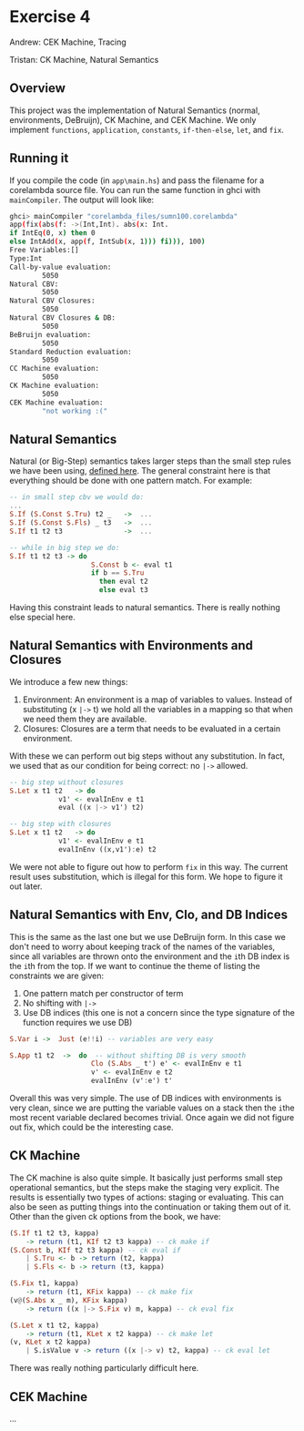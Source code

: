 Exercise 4
==========

Andrew: CEK Machine, Tracing

Tristan: CK Machine, Natural Semantics

Overview
--------
This project was the implementation of Natural Semantics (normal, environments, DeBruijn), CK Machine, and CEK Machine. We only implement `functions`, `application`, `constants`, `if-then-else`, `let`, and `fix`.

Running it
----------
If you compile the code (in `app\main.hs`) and pass the filename for a corelambda source file. You can run the same function in ghci with `mainCompiler`. The output will look like:
```bash
ghci> mainCompiler "corelambda_files/sumn100.corelambda" 
app(fix(abs(f: ->(Int,Int). abs(x: Int. 
if IntEq(0, x) then 0 
else IntAdd(x, app(f, IntSub(x, 1))) fi))), 100)
Free Variables:[]
Type:Int
Call-by-value evaluation: 
        5050
Natural CBV: 
        5050
Natural CBV Closures: 
        5050
Natural CBV Closures & DB: 
        5050
BeBruijn evaluation: 
        5050
Standard Reduction evaluation: 
        5050
CC Machine evaluation: 
        5050
CK Machine evaluation: 
        5050
CEK Machine evaluation: 
        "not working :("
```

Natural Semantics
-----------------
Natural (or Big-Step) semantics takes larger steps than the small step rules we have been using, [defined here](https://www.cs.tufts.edu/~nr/cs257/archive/gilles-kahn/natural-semantics.pdf). The general constraint here is that everything should be done with one pattern match. For example:

```haskell
-- in small step cbv we would do:
...
S.If (S.Const S.Tru) t2 _   ->  ...
S.If (S.Const S.Fls) _ t3   ->  ...
S.If t1 t2 t3               ->  ...

-- while in big step we do:
S.If t1 t2 t3 -> do
                    S.Const b <- eval t1
                    if b == S.Tru
                      then eval t2
                      else eval t3
```
Having this constraint leads to natural semantics. There is really nothing else special here.


Natural Semantics with Environments and Closures
------------------------------------------------
We introduce a few new things:

1. Environment: An environment is a map of variables to values. Instead of substituting (x `|->` t) we hold all the variables in a mapping so that when we need them they are available. 
2. Closures: Closures are a term that needs to be evaluated in a certain environment.

With these we can perform out big steps without any substitution. In fact, we used that as our condition for being correct: no `|->` allowed.
```haskell
-- big step without closures
S.Let x t1 t2   -> do
            v1' <- evalInEnv e t1
            eval ((x |-> v1') t2)

-- big step with closures
S.Let x t1 t2   -> do
            v1' <- evalInEnv e t1
            evalInEnv ((x,v1'):e) t2
```
We were not able to figure out how to perform `fix` in this way. The current result uses substitution, which is illegal for this form. We hope to figure it out later.


Natural Semantics with Env, Clo, and DB Indices
-----------------------------------------------
This is the same as the last one but we use DeBruijn form. In this case we don't need to worry about keeping track of the names of the variables, since all variables are thrown onto the environment and the `i`th DB index is the `i`th from the top.  If we want to continue the theme of listing the constraints we are given:

1. One pattern match per constructor of term
2. No shifting with `|->`
3. Use DB indices (this one is not a concern since the type signature of the function requires we use DB)

```haskell
S.Var i ->  Just (e!!i) -- variables are very easy

S.App t1 t2  ->  do  -- without shifting DB is very smooth
                    Clo (S.Abs _ t') e' <- evalInEnv e t1
                    v' <- evalInEnv e t2
                    evalInEnv (v':e') t'
```
Overall this was very simple. The use of DB indices with environments is very clean, since we are putting the variable values on a stack then the `i`the most recent variable declared becomes trivial. Once again we did not figure out fix, which could be the interesting case. 


CK Machine
----------
The CK machine is also quite simple. It basically just performs small step operational semantics, but the steps make the staging very explicit. The results is essentially two types of actions: staging or evaluating. This can also be seen as putting things into the continuation or taking them out of it. Other than the given ck options from the book, we have:
```haskell
(S.If t1 t2 t3, kappa) 
    -> return (t1, KIf t2 t3 kappa) -- ck make if
(S.Const b, KIf t2 t3 kappa) -- ck eval if
    | S.Tru <- b -> return (t2, kappa)
    | S.Fls <- b -> return (t3, kappa)

(S.Fix t1, kappa) 
    -> return (t1, KFix kappa) -- ck make fix
(v@(S.Abs x _ m), KFix kappa) 
    -> return ((x |-> S.Fix v) m, kappa) -- ck eval fix

(S.Let x t1 t2, kappa) 
    -> return (t1, KLet x t2 kappa) -- ck make let
(v, KLet x t2 kappa) 
    | S.isValue v -> return ((x |-> v) t2, kappa) -- ck eval let
```
There was really nothing particularly difficult here.


CEK Machine
-----------
...
